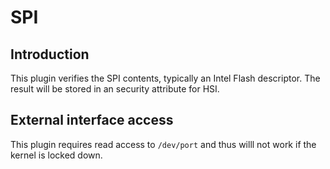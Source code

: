 SPI
===

Introduction
------------

This plugin verifies the SPI contents, typically an Intel Flash descriptor.
The result will be stored in an security attribute for HSI.

External interface access
-------------------------
This plugin requires read access to `/dev/port` and thus willl not work if the
kernel is locked down.
